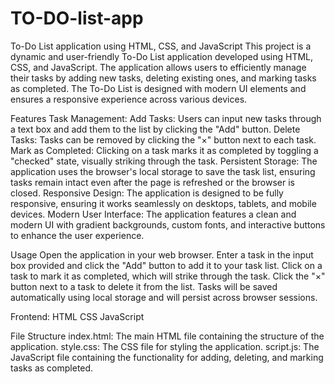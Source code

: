 # TO-DO-list-app
To-Do List application using HTML, CSS, and JavaScript
This project is a dynamic and user-friendly To-Do List application developed using HTML, CSS, and JavaScript. The application allows users to efficiently manage their tasks by adding new tasks, deleting existing ones, and marking tasks as completed. The To-Do List is designed with modern UI elements and ensures a responsive experience across various devices.

Features Task Management: Add Tasks: Users can input new tasks through a text box and add them to the list by clicking the "Add" button. Delete Tasks: Tasks can be removed by clicking the "×" button next to each task. Mark as Completed: Clicking on a task marks it as completed by toggling a "checked" state, visually striking through the task. Persistent Storage: The application uses the browser's local storage to save the task list, ensuring tasks remain intact even after the page is refreshed or the browser is closed. Responsive Design: The application is designed to be fully responsive, ensuring it works seamlessly on desktops, tablets, and mobile devices. Modern User Interface: The application features a clean and modern UI with gradient backgrounds, custom fonts, and interactive buttons to enhance the user experience.

Usage Open the application in your web browser. Enter a task in the input box provided and click the "Add" button to add it to your task list. Click on a task to mark it as completed, which will strike through the task. Click the "×" button next to a task to delete it from the list. Tasks will be saved automatically using local storage and will persist across browser sessions.

Frontend: HTML CSS JavaScript

File Structure index.html: The main HTML file containing the structure of the application. style.css: The CSS file for styling the application. script.js: The JavaScript file containing the functionality for adding, deleting, and marking tasks as completed.
